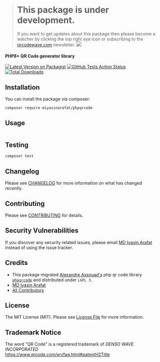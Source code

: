 > # This package is under development.
> If you want to get updates about this package then please become a watcher by clicking the top right eye icon or subscribing to the [qrcodewave.com](https://qrcodewave.com) newsletter.
[<img src="https://user-images.githubusercontent.com/16781160/163576166-6370186d-4dbe-4726-b988-bc8619c9989b.svg" />](https://qrcodewave.com)

#### PHP8+ QR Code generator library

[![Latest Version on Packagist](https://img.shields.io/packagist/v/miyasinarafat/phpqrcode.svg?style=flat-square)](https://packagist.org/packages/miyasinarafat/phpqrcode)
[![GitHub Tests Action Status](https://img.shields.io/github/workflow/status/iarafat/phpqrcode/run-tests?label=tests)](https://github.com/miyasinarafat/phpqrcode/actions?query=workflow%3ATests+branch%3Amaster)
[![Total Downloads](https://img.shields.io/packagist/dt/miyasinarafat/phpqrcode.svg?style=flat-square)](https://packagist.org/packages/miyasinarafat/phpqrcode)

## Installation

You can install the package via composer:

```bash
composer require miyasinarafat/phpqrcode
```

## Usage

```php

```

## Testing

```bash
composer test
```

## Changelog

Please see [CHANGELOG](CHANGELOG.md) for more information on what has changed recently.

## Contributing

Please see [CONTRIBUTING](.github/CONTRIBUTING.md) for details.

## Security Vulnerabilities
If you discover any security related issues, please email [MD Iyasin Arafat](mailto:miyasinarafat@gmail.com?subject=[GitHub]%20PHPQRCODE%20Security%20Vulnerabilities) instead of using the issue tracker.

## Credits
- This package migrated [Alexandre Assouad's](https://github.com/t0k4rt) php qr code library [`phpqrcode`](https://github.com/t0k4rt/phpqrcode) and distributed under `LGPL 3`.
- [MD Iyasin Arafat](https://github.com/iarafat)
- [All Contributors](../../contributors)

## License

The MIT License (MIT). Please see [License File](LICENSE.md) for more information.


## Trademark Notice

The word "QR Code" is a registered trademark of *DENSO WAVE INCORPORATED*<br>
https://www.qrcode.com/en/faq.html#patentH2Title
